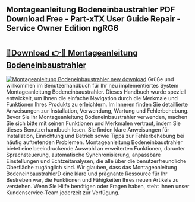 ## Montageanleitung Bodeneinbaustrahler PDF Download Free - Part-xTX User Guide Repair - Service Owner Edition ngRG6

# <h2><a href="http://df8h01.blite.top/?on=Montageanleitung+Bodeneinbaustrahler">🔗Download 👉🔴 Montageanleitung Bodeneinbaustrahler</a></h2>

[![Montageanleitung Bodeneinbaustrahler new download](https://i.imgur.com/lujVjoI.png)](http://df8h01.blite.top/?on=Montageanleitung+Bodeneinbaustrahler)
Grüße und willkommen im Benutzerhandbuch für Ihr neu implementiertes System Montageanleitung Bodeneinbaustrahler. Dieses Handbuch wurde speziell entwickelt, um Ihnen die einfache Navigation durch die Merkmale und Funktionen Ihres Produkts zu erleichtern. Im Inneren finden Sie detaillierte Anweisungen zur Installation, Verwendung, Wartung und Fehlerbehebung. Bevor Sie Ihr Montageanleitung Bodeneinbaustrahler verwenden, machen Sie sich bitte mit seinen Funktionen und Merkmalen vertraut, indem Sie dieses Benutzerhandbuch lesen. Sie finden klare Anweisungen für Installation, Einrichtung und Betrieb sowie Tipps zur Fehlerbehebung bei häufig auftretenden Problemen. Montageanleitung Bodeneinbaustrahler bietet eine beeindruckende Auswahl an erweiterten Funktionen, darunter Sprachsteuerung, automatische Synchronisierung, anpassbare Einstellungen und Echtzeitanalysen, die alle über die benutzerfreundliche Oberfläche zugänglich sind. Wir glauben, dass das Montageanleitung BodeneinbaustrahlerD eine klare und prägnante Ressource für Ihr Bestreben war, die Funktionen und Fähigkeiten Ihres neuen Artikels zu verstehen. Wenn Sie Hilfe benötigen oder Fragen haben, steht Ihnen unser Kundenservice-Team jederzeit zur Verfügung.
